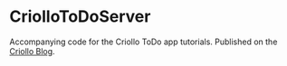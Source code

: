 # CriolloToDoServer

Accompanying code for the Criollo ToDo app tutorials. Published on the [Criollo Blog](https://criollo.io/blog).
